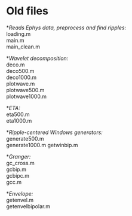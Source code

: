 # Old files

*_*Reads Ephys data, preprocess and find ripples:*_   
loading.m\
main.m\
main_clean.m

 *_*Wavelet decomposition:*_\
      deco.m\
      deco500.m\
      deco1000.m\
      plotwave.m\
      plotwave500.m\
      plotwave1000.m
 
 *_*ETA:*_\
 eta500.m\
 eta1000.m

*_*Ripple-centered Windows generators:*_\
 generate500.m\
 generate1000.m
 getwinbip.m

 *_*Granger:*_\
 gc_cross.m\
 gcbip.m\
 gcbipc.m\
 gcc.m
     
*_*Envelope:*_   
getenvel.m\
getenvelbipolar.m

